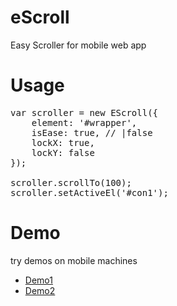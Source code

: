 eScroll
=======

Easy Scroller for mobile web app

Usage
====
<pre>
var scroller = new EScroll({
    element: '#wrapper',
    isEase: true, // |false
    lockX: true,
    lockY: false
});

scroller.scrollTo(100);
scroller.setActiveEl('#con1');
</pre>
   

Demo
====
try demos on mobile machines

  * [Demo1](http://hongru.github.com/proj/escroll/demo1.html)
  * [Demo2](http://hongru.github.com/proj/escroll/demo2.html)


